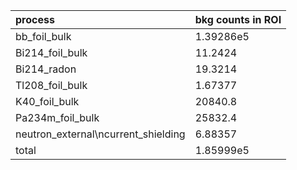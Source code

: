 | **process**                           | **bkg counts in ROI** |
|:--------------------------------------|:----------------------|
| bb\_foil\_bulk                        | 1.39286e5             |
| Bi214\_foil\_bulk                     | 11.2424               |
| Bi214\_radon                          | 19.3214               |
| Tl208\_foil\_bulk                     | 1.67377               |
| K40\_foil\_bulk                       | 20840.8               |
| Pa234m\_foil\_bulk                    | 25832.4               |
| neutron\_external\ncurrent\_shielding | 6.88357               |
| total                                 | 1.85999e5             |
